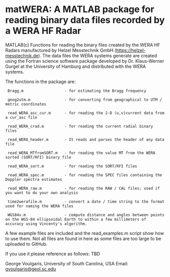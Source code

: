 # matWERA: A MATLAB package for reading binary data files recorded by a WERA HF Radar

MATLAB(c) Functions for reading the binary files created by the WERA HF Radars manufactured by Helzel Messtechnik GmbH (https://helzel-messtechnik.de). The data files the WERA systems generate are created using the Fortran science software package developed by Dr. Klaus-Werner Gurgel at the University of Hamburg and distributed with the WERA systems.

The functions in the package are:

     Bragg.m                  - for estimating the Bragg frequency

     geog2utm.m               - for converting from geographical to UTM / metric coordinates

     read_WERA_asc_cur.m      - for reading the 2-D (u,v)current data from a cur_asc file

     read_WERA_crad.m         - for reading the current radial binary files

     read_WERA_header.m       - It reads and parses the header of any data file

     read_WERA_MTfromSORT.m   - for reading the value MT from the WERA sorted (SORT/RFI) binary file

     read_WERA_sort.m         - for reading the SORT/RFI files

     read_WERA_spec.m         - for reading the SPEC files containing the Doppler spectra estimates

     read_WERA_raw.m          - for reading the RAW / CAL files; used if you want to do your own analysis

     time2werafile.m          - convert a date / time string to the format used for naming the WERA files

     WGS84v.m                 - compute distance and angles between points on the WGS-84 ellipsoidal Earth to within a few millimeters of                                   accuracy using Vincenty's algorithm.

A few example files are included and the read_examples.m script show how to use them. Not all files are found in here as some files are too large to be uploaded to GitHub.

If you use it please reference as follows: TBD

George Voulgaris, University of South Carolina, USA
Email: gvoulgaris@geol.sc.edu
